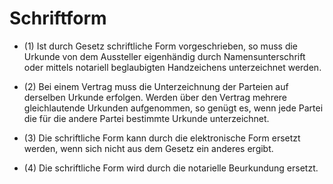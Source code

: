 # Schriftform

- (1) Ist durch Gesetz schriftliche Form vorgeschrieben, so muss die Urkunde von dem Aussteller eigenhändig durch Namensunterschrift oder mittels notariell beglaubigten Handzeichens unterzeichnet werden.

- (2) Bei einem Vertrag muss die Unterzeichnung der Parteien auf derselben Urkunde erfolgen. Werden über den Vertrag mehrere gleichlautende Urkunden aufgenommen, so genügt es, wenn jede Partei die für die andere Partei bestimmte Urkunde unterzeichnet.

- (3) Die schriftliche Form kann durch die elektronische Form ersetzt werden, wenn sich nicht aus dem Gesetz ein anderes ergibt.

- (4) Die schriftliche Form wird durch die notarielle Beurkundung ersetzt.

